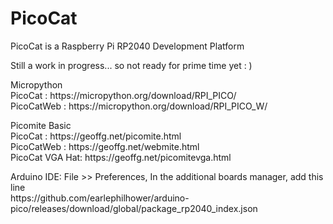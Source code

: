 # PicoCat
PicoCat is a Raspberry Pi RP2040 Development Platform

Still a work in progress... so not ready for prime time yet : )

<p>
Micropython<br> 
  PicoCat : https://micropython.org/download/RPI_PICO/<br>
  PicoCatWeb : https://micropython.org/download/RPI_PICO_W/<br>
</p>
<p>
Picomite Basic<br>
  PicoCat : https://geoffg.net/picomite.html<br>
  PicoCatWeb : https://geoffg.net/webmite.html<br>
  PicoCat VGA Hat: https://geoffg.net/picomitevga.html<br>
</p>
<p>
Arduino IDE:
  File >> Preferences,  In the additional boards manager, add this line<br>
  https://github.com/earlephilhower/arduino-pico/releases/download/global/package_rp2040_index.json<br>
</p>
